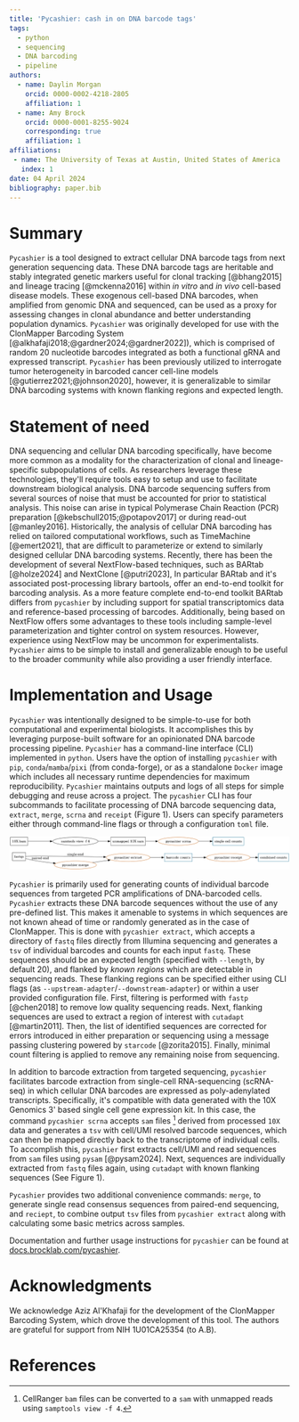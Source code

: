 ```yaml
---
title: 'Pycashier: cash in on DNA barcode tags'
tags:
  - python
  - sequencing
  - DNA barcoding
  - pipeline
authors:
  - name: Daylin Morgan
    orcid: 0000-0002-4218-2805
    affiliation: 1
  - name: Amy Brock
    orcid: 0000-0001-8255-9024
    corresponding: true
    affiliation: 1
affiliations:
 - name: The University of Texas at Austin, United States of America
   index: 1
date: 04 April 2024
bibliography: paper.bib
---
```


# Summary

`Pycashier` is a tool designed to extract cellular DNA barcode tags from next generation sequencing data.
These DNA barcode tags are heritable and stably integrated genetic markers useful for clonal tracking [@bhang2015]
and lineage tracing [@mckenna2016] within *in vitro* and *in vivo* cell-based disease models.
These exogenous cell-based DNA barcodes, when amplified from genomic DNA and sequenced,
can be used as a proxy for assessing changes in clonal abundance and better understanding population dynamics.
`Pycashier` was originally developed for use with the
ClonMapper Barcoding System [@alkhafaji2018;@gardner2024;@gardner2022]),
which is comprised of random 20 nucleotide barcodes integrated as both a functional gRNA and expressed transcript.
`Pycashier` has been previously utilized to interrogate
tumor heterogeneity in barcoded cancer cell-line models [@gutierrez2021;@johnson2020],
however, it is generalizable to similar DNA barcoding systems with known flanking regions and expected length.

# Statement of need

DNA sequencing and cellular DNA barcoding specifically, have become
more common as a modality for the characterization of clonal and lineage-specific subpopulations of cells.
As researchers leverage these technologies, they'll require tools easy to setup
and use to facilitate downstream biological analysis.
DNA barcode sequencing suffers from several sources of noise that must be accounted for prior to statistical analysis.
This noise can arise in typical Polymerase Chain Reaction (PCR) preparation [@kebschull2015;@potapov2017] or during read-out [@manley2016].
Historically, the analysis of cellular DNA barcoding has relied on tailored computational workflows,
such as TimeMachine [@emert2021], that are difficult to parameterize
or extend to similarly designed cellular DNA barcoding systems.
Recently, there has been the development of several NextFlow-based techniques,
such as BARtab [@holze2024] and NextClone [@putri2023],
In particular BARtab and it's associated post-processing library bartools, offer an end-to-end toolkit for barcoding analysis.
As a more feature complete end-to-end toolkit BARtab differs from `pycashier` by including support for spatial transcriptomics data and reference-based processing of barcodes.
Additionally, being based on NextFlow offers some advantages to these tools including sample-level parameterization and tighter control on system resources.
However, experience using NextFlow may be uncommon for experimentalists.
`Pycashier` aims to be simple to install and generalizable enough to be useful to the broader community while also providing a user friendly interface.

# Implementation and Usage

`Pycashier` was intentionally designed to be simple-to-use for both computational and experimental biologists.
It accomplishes this by leveraging purpose-built software for an opinionated DNA barcode processing pipeline.
`Pycashier` has a command-line interface (CLI) implemented in `python`.
Users have the option of installing `pycashier` with `pip`, `conda`/`mamba`/`pixi` (from conda-forge),
or as a standalone `Docker` image which includes all necessary runtime dependencies for maximum reproducibility.
`Pycashier` maintains outputs and logs of all steps for simple debugging and reuse across a project.
The `pycashier` CLI has four subcommands to facilitate processing of DNA barcode sequencing data,
`extract`, `merge`, `scrna` and `receipt` (Figure 1).
Users can specify parameters either through command-line flags or through a configuration `toml` file.

![pycashier workflow](./workflow.png)

`Pycashier` is primarily used for generating counts of individual barcode sequences
from targeted PCR amplifications of DNA-barcoded cells.
`Pycashier` extracts these DNA barcode sequences without the use of any pre-defined list.
This makes it amenable to systems in which sequences are not known ahead of time
or randomly generated as in the case of ClonMapper.
This is done with `pycashier extract`, which accepts a directory of
`fastq` files directly from Illumina sequencing and generates
a `tsv` of individual barcodes and counts for each input `fastq`.
These sequences should be an expected length (specified with `--length`, by default 20),
and flanked by *known regions* which are detectable in sequencing reads.
These flanking regions can be specified either using CLI flags (as `--upstream-adapter`/`--downstream-adapter`)
or within a user provided configuration file.
First, filtering is performed with `fastp` [@chen2018] to remove low quality sequencing reads.
Next, flanking sequences are used to extract a region of interest with `cutadapt` [@martin2011].
Then, the list of identified sequences are corrected for errors introduced in either preparation
or sequencing using a message passing clustering powered by `starcode` [@zorita2015].
Finally, minimal count filtering is applied to remove any remaining noise from sequencing.

In addition to barcode extraction from targeted sequencing, `pycashier` facilitates
barcode extraction from single-cell RNA-sequencing (scRNA-seq)
in which cellular DNA barcodes are expressed as poly-adenylated transcripts.
Specifically, it's compatible with data generated with the 10X Genomics 3' based single cell gene expression kit.
In this case, the command `pycashier scrna` accepts `sam` files [^1] derived from processed
`10X` data and generates a `tsv` with cell/UMI resolved barcode sequences,
which can then be mapped directly back to the transcriptome of individual cells.
To accomplish this, `pycashier` first extracts cell/UMI and
read sequences from `sam` files using `pysam` [@pysam2024].
Next, sequences are individually extracted from `fastq` files again,
using `cutadapt` with known flanking sequences (See Figure 1).

`Pycashier` provides two additional convenience commands:
`merge`, to generate single read consensus sequences
from paired-end sequencing, and `reciept`,
to combine output `tsv` files from `pycashier extract`
along with calculating some basic metrics across samples.

Documentation and further usage instructions for `pycashier`
can be found at [docs.brocklab.com/pycashier](https://docs.brocklab.com/pycashier).

[^1]: CellRanger `bam` files can be converted to a `sam` with unmapped reads using `samptools view -f 4`.

# Acknowledgments

We acknowledge Aziz Al'Khafaji for the development of the
ClonMapper Barcoding System, which drove the development of this tool.
The authors are grateful for support from NIH 1U01CA25354 (to A.B).

# References
